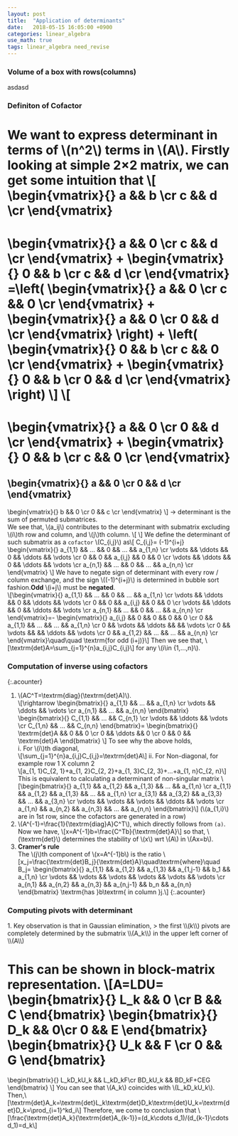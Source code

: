 ```yaml
---
layout: post
title:  "Application of determinants"
date:   2018-05-15 16:05:00 +0900
categories: linear_algebra
use_math: true
tags: linear_algebra need_revise
---
```


### Volume of a box with rows(columns)
asdasd

### Definiton of Cofactor
We want to express determinant in terms of \\(n^2\\) terms in \\(A\\). Firstly looking at simple 2×2 matrix, we can get some intuition that
\\[
\begin{vmatrix}{}
	a && b \cr
	c && d \cr
\end{vmatrix}
=
\begin{vmatrix}{}
	a && 0 \cr
	c && d \cr
\end{vmatrix}
+
\begin{vmatrix}{}
	0 && b \cr
	c && d \cr
\end{vmatrix}
=\left(
\begin{vmatrix}{}
	a && 0 \cr
	c && 0 \cr
\end{vmatrix}
+
\begin{vmatrix}{}
	a && 0 \cr
	0 && d \cr
\end{vmatrix}
\right)
+
\left(
\begin{vmatrix}{}
	0 && b \cr
	c && 0 \cr
\end{vmatrix}
+
\begin{vmatrix}{}
	0 && b \cr
	0 && d \cr
\end{vmatrix}
\right)
\\]
\\[
=
\begin{vmatrix}{}
	a && 0 \cr
	0 && d \cr
\end{vmatrix}
+
\begin{vmatrix}{}
	0 && b \cr
	c && 0 \cr
\end{vmatrix}
=
\begin{vmatrix}{}
	a && 0 \cr
	0 && d \cr
\end{vmatrix}
-
\begin{vmatrix}{}
	b && 0 \cr
	0 && c \cr
\end{vmatrix}
\\]
→ determinant is the sum of permuted submatrices.  
We see that, \\(a_ij\\) contributes to the determinant with submatrix excluding \\(i\\)th row and column, and \\(j\\)th column. 
\\[
\\]
We define the determinant of such submatrix as a `cofactor` \\(C_\{i,j\}\\) as\\[
C_\{i,j\}= (-1)^\{i+j\}
\begin{vmatrix}\{\}
	a_\{1,1\} && ...    && 0 			&& ...			&& a_\{1,n\}	\cr
	\vdots    && \ddots && 0 		 	&& \ddots 		&& \vdots  		\cr
	0 		  && 0 		&& a_\{i,j\} 	&& 0 			&& 0			\cr
	\vdots    && \ddots && 0 		 	&& \ddots 		&& 	\vdots 		\cr
	a_\{n,1\} && ... 	&& 0 		 	&& ...	 		&& a_\{n,n\} 	\cr
\end{vmatrix}
\\]
We have to negate sign of determinant with every row / column exchange, and the sign \\((-1)^\{i+j\}\\) is determined in bubble sort fashion.__Odd__ \\(i+j\\) must be __negated__.  
\\[\begin{vmatrix}\{\}
	a_\{1,1\} && ...    && 0 			&& ...			&& a_\{1,n\}	\cr
	\vdots    && \ddots && 0 		 	&& \ddots 		&& \vdots  		\cr
	0 		  && 0 		&& a_\{i,j\} 	&& 0 			&& 0			\cr
	\vdots    && \ddots && 0 		 	&& \ddots 		&& 	\vdots 		\cr
	a_\{n,1\} && ... 	&& 0 		 	&& ...	 		&& a_\{n,n\} 	\cr
\end{vmatrix}=-
\begin{vmatrix}\{\}
	a_\{i,j\} && 0	    	&& 0 		&& 0 		&& 0			\cr
	0    	  && a_\{1,1\} 	&& ...  	&&  ...		&&	a_\{1,n\}	\cr
	0 		  && \vdots 	&& \ddots	&& 			&&	\vdots 		\cr
	0 		  && \vdots 	&& 			&& \ddots	&&	\vdots 		\cr
	0		  && a_\{1,2\} 	&& ...	 	&& 	...		&& a_\{n,n\} 	\cr
\end{vmatrix}\quad\quad \textrm\{for odd (i+j)\}\\]
Then we see that, 
\\[\textrm\{det\}A=\sum_\{j=1\}^\{n\}a_\{i,j\}C_\{i,j\}\\]
for any \\(i\in \{1,...,n\}\\).


### Computation of inverse using cofactors
{:.acounter}
1. \\(AC^T=\textrm\{diag\}(\textrm\{det\}A)\\).  
\\[\rightarrow
\begin\{bmatrix\}\{\}
a_\{1,1\} && ... && a_\{1,n\} \cr
\vdots && \ddots && \vdots \cr
a_\{n,1\} && ... && a_\{n,n\} 
\end\{bmatrix\}
\begin\{bmatrix\}\{\}
C_\{1,1\} && ... && C_\{n,1\} \cr
\vdots && \ddots && \vdots \cr
C_\{1,n\} && ... && C_\{n,n\} 
\end\{bmatrix\}=
\begin\{bmatrix\}\{\}
\textrm\{det\}A && 0 && 0 \cr
0 && \ddots && 0 \cr
0 && 0 && \textrm\{det\}A 
\end\{bmatrix\}
\\]
To see why the above holds,  
i. For \\(i\\)th diagonal,  
\\[\sum_\{j=1\}^\{n\}a_\{i,j\}C_\{i,j\}=\textrm\{det\}A\\]
ii. For Non-diagonal, for example row 1 X column 2  
\\[a_\{1, 1\}C_\{2, 1\}+a_\{1, 2\}C_\{2, 2\}+a_\{1, 3\}C_\{2, 3\}+...+a_\{1, n\}C_\{2, n\}\\]
This is equivalent to calculating a determinant of non-singular matrix
\\[\begin\{bmatrix\}\{\}
a_\{1,1\} 	&& a_\{1,2\} && a_\{1,3\} && ... && a_\{1,n\} \cr
a_\{1,1\} 	&& a_\{1,2\} && a_\{1,3\} && ... && a_\{1,n\} \cr
a_\{3,1\} 	&& a_\{3,2\} && a_\{3,3\} && ... && a_\{3,n\} \cr
\vdots 		&& \vdots 	 && \vdots 	  && \ddots && \vdots \cr
a_\{1,n\} 	&& a_\{n,2\} && a_\{n,3\} && ... && a_\{n,n\}
\end\{bmatrix\}\\] (\\(a_\{1,i\}\\) are in 1st row, since the cofactors are generated in a row)
2. \\(A^\{-1\}=\frac\{1\}\{\textrm\{diag\}A\}C^T\\), which directly follows from `(a)`.  
Now we have,
\\[x=A^\{-1\}b=\frac\{C^Tb\}\{\textrm\{det\}A\}\\]
so that, \\(\textrm\{det\}\\) determines the stability of \\(x\\) wrt \\(A\\) in \\(Ax=b\\).
3. __Cramer's rule__  
The \\(j\\)th component of \\(x=A^\{-1\}b\\) is the ratio
\\[x_j=\frac\{\textrm\{det\}B_j\}\{\textrm\{det\}A\}\quad\textrm\{where\}\quad B_j=
\begin\{bmatrix\}\{\}
a_\{1,1\} 	&& a_\{1,2\} && a_\{1,3\} && a_\{1,j-1\} && b_1		&& a_\{1,n\} \cr
\vdots 		&& \vdots 	 && \vdots 	  && \vdots 	 && \vdots  && \vdots \cr
a_\{n,1\} 	&& a_\{n,2\} && a_\{n,3\} && a_\{n,j-1\} && b_n		&& a_\{n,n\}
\end\{bmatrix\}
\textrm\{has \}b\textrm\{ in column \}j.\\]
{:.acounter}


<h3 id="pivots_with_det">Computing pivots with determinant</h3>
1. Key observation is that in Gaussian elimination,
> the first \\(k\\) pivots are completely determined by the submatrix \\(A_k\\) in the upper left corner of \\(A\\)

This can be shown in block-matrix representation.
\\[A=LDU=
\begin\{bmatrix\}\{\}
L_k && 0 \cr
B && C
\end\{bmatrix\}
\begin\{bmatrix\}\{\}
D_k && 0\cr
0 && E
\end\{bmatrix\}
\begin\{bmatrix\}\{\}
U_k && F \cr
0 && G
\end\{bmatrix\}
=
\begin\{bmatrix\}\{\}
L_kD_kU_k && L_kD_kF\cr
BD_kU_k && BD_kF+CEG
\end\{bmatrix\}
\\] You can see that \\(A_k\\) coincides with \\(L_kD_kU_k\\). Then,\\[\textrm\{det\}A_k=\textrm\{det\}L_k\textrm\{det\}D_k\textrm\{det\}U_k=\textrm\{det\}D_k=\prod_\{i=1\}^kd_i\\]
Therefore, we come to conclusion that
\\[\frac\{\textrm\{det\}A_k\}\{\textrm\{det\}A_\{k-1\}\}=(d_k\cdots d_1)/(d_\{k-1\}\cdots d_1)=d_k\\]